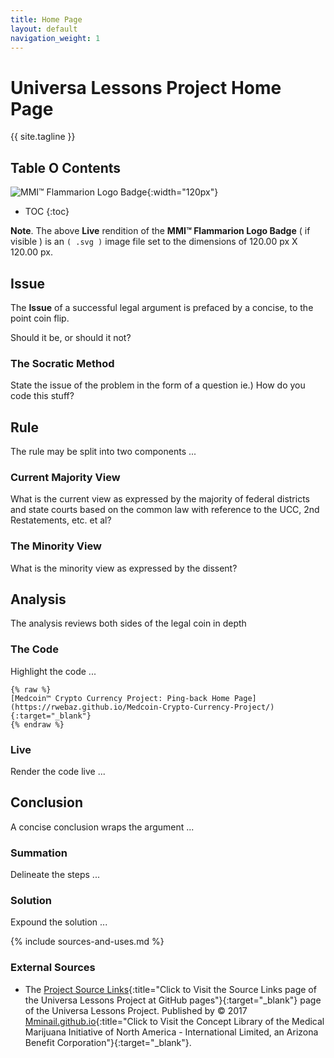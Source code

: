 ```yaml
---
title: Home Page
layout: default
navigation_weight: 1
---
```

# Universa Lessons Project Home Page

{{ site.tagline }}

## Table O Contents

![MMI™ Flammarion Logo Badge](assets/img/svg/MMI-Medmj-Org-Universat-Tree-Flammarion-Person-Through-Celestial-Sphere-circle-543-x-543.svg){:width="120px"}

- TOC
{:toc}

**Note**. The above **Live** rendition of the **MMI™ Flammarion Logo Badge** ( if visible ) is an `( .svg )` image file set to the dimensions of 120.00 px X 120.00 px.

## Issue

The **Issue** of a successful legal argument is prefaced by a concise, to the point coin flip.

Should it be, or should it not?

### The Socratic Method

State the issue of the problem in the form of a question ie.) How do you code this stuff?

## Rule

The rule may be split into two components ...

### Current Majority View

What is the current view as expressed by the majority of federal districts and state courts based on the common law with reference to the UCC, 2nd Restatements, etc. et al?

### The Minority View

What is the minority view as expressed by the dissent?

## Analysis

The analysis reviews both sides of the legal coin in depth

### The Code

Highlight the code ...

```liquid
{% raw %}
[Medcoin™ Crypto Currency Project: Ping-back Home Page](https://rwebaz.github.io/Medcoin-Crypto-Currency-Project/){:target="_blank"}
{% endraw %}
```

### Live

Render the code live ...

## Conclusion

A concise conclusion wraps the argument ...

### Summation

Delineate the steps ...

### Solution

Expound the solution ...

{% include sources-and-uses.md %}

### External Sources

- The [Project Source Links](https://mminail.github.io/Universa/Source-Universa-Links.htm){:title="Click to Visit the Source Links page of the Universa Lessons Project at GitHub pages"}{:target="_blank"} page of the Universa Lessons Project. Published by © 2017 [Mminail.github.io](https://mminail.github.io/){:title="Click to Visit the Concept Library of the Medical Marijuana Initiative of North America - International Limited, an Arizona Benefit Corporation"}{:target="_blank"}.
